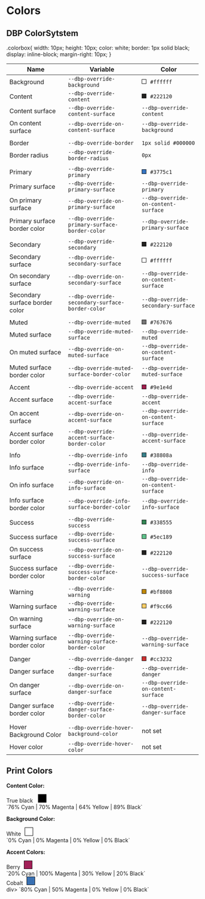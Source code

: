 # Colors

## DBP ColorSytstem

<styles> 
    .colorbox{
        width: 10px;
        height: 10px;
        color: white;
        border: 1px solid black;
        display: inline-block;
        margin-right: 10px;
    }
</styles>

| Name               | Variable                            | Color | 
| ------------------ | ----------------------------------- | ----- |
| Background         |`--dbp-override-background`          | <div style="width: 10px; height: 10px; background: white;border: 1px solid black;display: inline-block;margin-right: 10px;"></div>`#ffffff` |
| Content            |`--dbp-override-content`             | <div style="width: 10px; height: 10px; background: #222120;border: 1px solid black;display: inline-block;margin-right: 10px;"></div>`#222120` |
| Content surface    |`--dbp-override-content-surface`     | `--dbp-override-content` |
| On content surface |`--dbp-override-on-content-surface`  | `--dbp-override-background` |
| |
| Border             | `--dbp-override-border`             | `1px solid #000000` |
| Border radius      | `--dbp-override-border-radius`      | `0px` |
|   |
| Primary            | `--dbp-override-primary`            | <div style="width: 10px; height: 10px; background: #3775c1;border: 1px solid black;display: inline-block;margin-right: 10px;"></div>`#3775c1`
| Primary surface    | `--dbp-override-primary-surface`    | `--dbp-override-primary` |
| On primary surface | `--dbp-override-on-primary-surface` | `--dbp-override-on-content-surface` |
| Primary surface border color | `--dbp-override-primary-surface-border-color` | `--dbp-override-primary-surface` |
| |
| Secondary            | `--dbp-override-secondary`            | <div style="width: 10px; height: 10px; background: #222120;border: 1px solid black;display: inline-block;margin-right: 10px;"></div>`#222120`
| Secondary surface    | `--dbp-override-secondary-surface`    | <div style="width: 10px; height: 10px; background: white;border: 1px solid black;display: inline-block;margin-right: 10px;"></div>`#ffffff` |
| On secondary surface | `--dbp-override-on-secondary-surface` | `--dbp-override-on-content-surface` |
| Secondary surface border color | `--dbp-override-secondary-surface-border-color` | `--dbp-override-secondary-surface` |
| |
| Muted              |`--dbp-override-muted`               | <div style="width: 10px; height: 10px; background: #767676;border: 1px solid black;display: inline-block;margin-right: 10px;"></div>`#767676` |
| Muted surface      |`--dbp-override-muted-surface`       | `--dbp-override-muted` |
| On muted surface   |`--dbp-override-on-muted-surface`    | `--dbp-override-on-content-surface` |
| Muted surface border color | `--dbp-override-muted-surface-border-color` | `--dbp-override-muted-surface` |
| |
| Accent            |`--dbp-override-accent`               |  <div style="width: 10px; height: 10px; background: #9e1e4d;border: 1px solid black;display: inline-block;margin-right: 10px;"></div>`#9e1e4d` |
| Accent surface    |`--dbp-override-accent-surface`       | `--dbp-override-accent` |
| On accent surface |`--dbp-override-on-accent-surface`    | `--dbp-override-on-content-surface` |
| Accent surface border color | `--dbp-override-accent-surface-border-color` | `--dbp-override-accent-surface` |
| |
| Info            |`--dbp-override-info`                   | <div style="width: 10px; height: 10px; background: #38808a;border: 1px solid black;display: inline-block;margin-right: 10px;"></div>`#38808a` |
| Info surface    |`--dbp-override-info-surface`           | `--dbp-override-info` |
| On info surface |`--dbp-override-on-info-surface`        | `--dbp-override-on-content-surface` |
| Info surface border color | `--dbp-override-info-surface-border-color` | `--dbp-override-info-surface` |
| |
| Success            |`--dbp-override-success`             | <div style="width: 10px; height: 10px; background: #338555;border: 1px solid black;display: inline-block;margin-right: 10px;"></div>`#338555` |
| Success surface    |`--dbp-override-success-surface`     | <div style="width: 10px; height: 10px; background: #5ec189;border: 1px solid black;display: inline-block;margin-right: 10px;"></div>`#5ec189` |
| On success surface |`--dbp-override-on-success-surface`  |  <div style="width: 10px; height: 10px; background: #222120;border: 1px solid black;display: inline-block;margin-right: 10px;"></div>`#222120` |
| Success surface border color | `--dbp-override-success-surface-border-color` | `--dbp-override-success-surface` |
| |
| Warning            |`--dbp-override-warning`             |  <div style="width: 10px; height: 10px; background: #bf8808;border: 1px solid black;display: inline-block;margin-right: 10px;"></div>`#bf8808` |
| Warning surface    |`--dbp-override-warning-surface`     |  <div style="width: 10px; height: 10px; background: #f9cc66;border: 1px solid black;display: inline-block;margin-right: 10px;"></div>`#f9cc66` |
| On warning surface |`--dbp-override-on-warning-surface`  |  <div style="width: 10px; height: 10px; background: #222120;border: 1px solid black;display: inline-block;margin-right: 10px;"></div>`#222120` |
| Warning surface border color | `--dbp-override-warning-surface-border-color` | `--dbp-override-warning-surface` |
| |
| Danger            |`--dbp-override-danger`               | <div style="width: 10px; height: 10px; background: #cc3232;border: 1px solid black;display: inline-block;margin-right: 10px;"></div>`#cc3232` |
| Danger surface    |`--dbp-override-danger-surface`       | `--dbp-override-danger` |
| On danger surface |`--dbp-override-on-danger-surface`    | `--dbp-override-on-content-surface` |
| Danger surface border color | `--dbp-override-danger-surface-border-color` | `--dbp-override-danger-surface` |
| |
| Hover Background Color | `--dbp-override-hover-background-color` | not set |
| Hover color            | `--dbp-override-hover-color`            | not set |


## Print Colors
**Content Color:**

<div>True black <div style="width: 20px; height: 20px; background: #000000 ;border: 1px solid black;display: inline-block;margin-left : 10px;"></div></div>
`76% Cyan | 70% Magenta | 64% Yellow | 89% Black`

**Background Color:**

<div>White<div style="width: 20px; height: 20px; background: #ffffff;border: 1px solid black;display: inline-block;margin-left: 10px;"></div></div>
`0% Cyan | 0% Magenta | 0% Yellow | 0% Black`

**Accent Colors:**
<div>Berry<div style="width: 20px; height: 20px; background: #a12057;border: 1px solid black;display: inline-block;margin-left: 10px;"></div></div>
`20% Cyan | 100% Magenta | 30% Yellow | 20% Black`

<div>Cobalt<div style="width: 20px; height: 20px; background: #3970b2;border: 1px solid black;display: inline-block;margin-left: 10px;"></div></div>div>
`80% Cyan | 50% Magenta | 0% Yellow | 0% Black`
